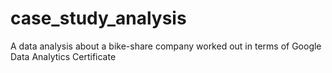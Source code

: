 # case_study_analysis
A data analysis about a bike-share company worked out in terms of Google Data Analytics Certificate
